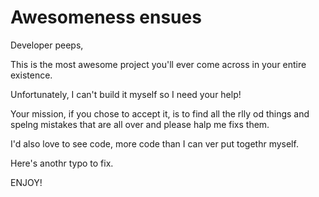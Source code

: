 # Awesomeness ensues

Developer peeps,

This is the most awesome project you'll ever come across in your entire existence.

Unfortunately, I can't build it myself so I need your help! 

Your mission, if you chose to accept it, is to find all the rlly od things and spelng mistakes that are
all over and please halp me fixs them.

I'd also love to see code, more code than I can ver put togethr myself.

Here's anothr typo to fix.

ENJOY!
